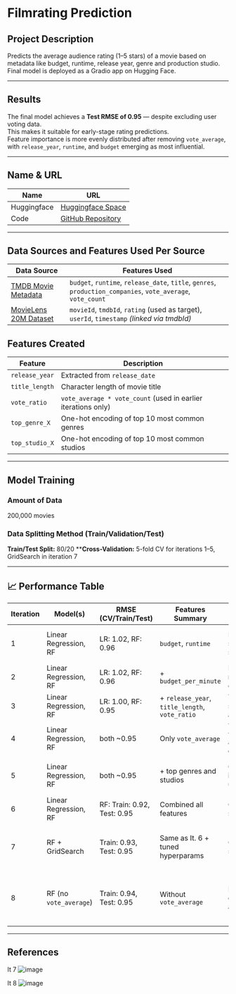 # Filmrating Prediction

## Project Description  
Predicts the average audience rating (1–5 stars) of a movie based on metadata like budget, runtime, release year, genre and production studio.
Final model is deployed as a Gradio app on Hugging Face.

---

## Results  
The final model achieves a **Test RMSE of 0.95** — despite excluding user voting data.  
This makes it suitable for early-stage rating predictions.  
Feature importance is more evenly distributed after removing `vote_average`, with `release_year`, `runtime`, and `budget` emerging as most influential.

---

## Name & URL

| Name           | URL                                                                 |
|----------------|----------------------------------------------------------------------|
| Huggingface    | [Huggingface Space](https://huggingface.co/spaces/pereilea/movie_rating_guesser) |
| Code           | [GitHub Repository](https://github.com/LeandroPS7/-End-to-End-Machine-Learning-project-) |

---

## Data Sources and Features Used Per Source

| Data Source                                                                                  | Features Used                                                              |
|-----------------------------------------------------------------------------------------------|-----------------------------------------------------------------------------|
| [TMDB Movie Metadata](https://www.kaggle.com/datasets/tmdb/tmdb-movie-metadata)              | `budget`, `runtime`, `release_date`, `title`, `genres`, `production_companies`, `vote_average`, `vote_count` |
| [MovieLens 20M Dataset](https://www.kaggle.com/datasets/grouplens/movielens-20m-dataset)     | `movieId`, `tmdbId`, `rating` (used as target), `userId`, `timestamp` *(linked via tmdbId)* |


## Features Created

| Feature               | Description                                                                 |
|-----------------------|-----------------------------------------------------------------------------|
| `release_year`        | Extracted from `release_date`                                               |
| `title_length`        | Character length of movie title                                             |
| `vote_ratio`          | `vote_average * vote_count` (used in earlier iterations only)              |
| `top_genre_X`         | One-hot encoding of top 10 most common genres                               |
| `top_studio_X`        | One-hot encoding of top 10 most common studios                              |

---

## Model Training

### Amount of Data  
200,000 movies 

### Data Splitting Method (Train/Validation/Test)  
**Train/Test Split:** 80/20
****Cross-Validation:** 5-fold CV for iterations 1–5, GridSearch in iteration 7

---

## 📈 Performance Table

| Iteration | Model(s)             | RMSE (CV/Train/Test)          | Features Summary                             | Hypothesis                                               | Result                                                       |
|-----------|----------------------|-------------------------------|----------------------------------------------|-----------------------------------------------------------|--------------------------------------------------------------|
| 1         | Linear Regression, RF| LR: 1.02, RF: 0.96                         | `budget`, `runtime` | Baseline features should provide some signal              | Models show limited predictive power                        |
| 2         | Linear Regression, RF| LR: 1.02, RF: 0.96            | + `budget_per_minute`                         | Budget per minute might correlate better                  | same as It 1                            |
| 3         | Linear Regression, RF| LR: 1.00, RF: 0.95            | + `release_year`, `title_length`, `vote_ratio` | Time and vote strength should add signal                  | No major improvement                                        |
| 4         | Linear Regression, RF| both ~0.95                    | Only `vote_average`                           | Test if `vote_average` alone is strong enough             | Surprisingly powerful alone                                |
| 5         | Linear Regression, RF| both ~0.95                    | + top genres and studios                      | Content/producer info might be useful                     | Same RMSE, but more diverse features                       |
| 6         | Linear Regression, RF| RF: Train: 0.92, Test: 0.95   | Combined all features                         | Combination may stabilize variance                        | Stable, but `vote_average` dominates                       |
| 7         | RF + GridSearch      | Train: 0.93, Test: 0.95       | Same as It. 6 + tuned hyperparams             | Optimization should help                                 | Best performing model, but no breakthrough                |
| 8         | RF (no `vote_average`)| Train: 0.94, Test: 0.95       | Without `vote_average`                        | Fairer feature distribution for app deployment            | Same performance, better feature spread → used in app  |
---

## References  
It 7
![image](https://github.com/user-attachments/assets/802f415a-75ee-4efb-b918-e6af44972846)

It 8
![image](https://github.com/user-attachments/assets/b0b778ae-3a31-452e-aff2-0a6d3c4da3f3)


